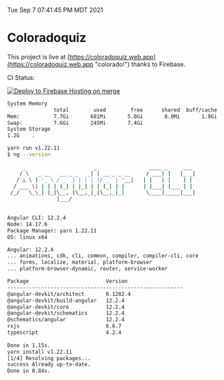 Tue Sep  7 07:41:45 PM MDT 2021

# Coloradoquiz


This project is live at [https://coloradoquiz.web.app](https://coloradoquiz.web.app "colorado!") thanks to Firebase.

CI Status: 

[![Deploy to Firebase Hosting on merge](https://github.com/teamkushal/coloradoquiz/actions/workflows/firebase-hosting-merge.yml/badge.svg)](https://github.com/teamkushal/coloradoquiz/actions/workflows/firebase-hosting-merge.yml)

```bash
System Memory
               total        used        free      shared  buff/cache   available
Mem:           7.7Gi       681Mi       5.0Gi       8.0Mi       1.9Gi       6.7Gi
Swap:          7.6Gi       245Mi       7.4Gi
System Storage
1.2G	.
```
```bash
yarn run v1.22.11
$ ng --version

     _                      _                 ____ _     ___
    / \   _ __   __ _ _   _| | __ _ _ __     / ___| |   |_ _|
   / △ \ | '_ \ / _` | | | | |/ _` | '__|   | |   | |    | |
  / ___ \| | | | (_| | |_| | | (_| | |      | |___| |___ | |
 /_/   \_\_| |_|\__, |\__,_|_|\__,_|_|       \____|_____|___|
                |___/
    

Angular CLI: 12.2.4
Node: 14.17.6
Package Manager: yarn 1.22.11
OS: linux x64

Angular: 12.2.4
... animations, cdk, cli, common, compiler, compiler-cli, core
... forms, localize, material, platform-browser
... platform-browser-dynamic, router, service-worker

Package                         Version
---------------------------------------------------------
@angular-devkit/architect       0.1202.4
@angular-devkit/build-angular   12.2.4
@angular-devkit/core            12.2.4
@angular-devkit/schematics      12.2.4
@schematics/angular             12.2.4
rxjs                            6.6.7
typescript                      4.2.4
    
Done in 1.15s.
yarn install v1.22.11
[1/4] Resolving packages...
success Already up-to-date.
Done in 0.84s.
```
